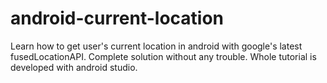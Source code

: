 # android-current-location
Learn how to get user's current location in android with google's latest fusedLocationAPI. Complete solution without any trouble. Whole tutorial is developed with android studio.
